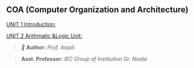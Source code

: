 ## COA (Computer Organization and Architecture)
[UNIT 1 Introduction:](https://github.com/princekunal101/academic-section/tree/main/Studies/Computer-Orginization-and-Architechture/UNIT-1)

[UNIT 2 Arithmatic &Logic Unit:](https://github.com/princekunal101/academic-section/tree/main/Studies/Computer-Orginization-and-Architechture/UNIT-2)

>*📝* **Author:** *Prof. Anjali*

> **Asst. Professor:** *IEC Group of Institution Gr. Noida*